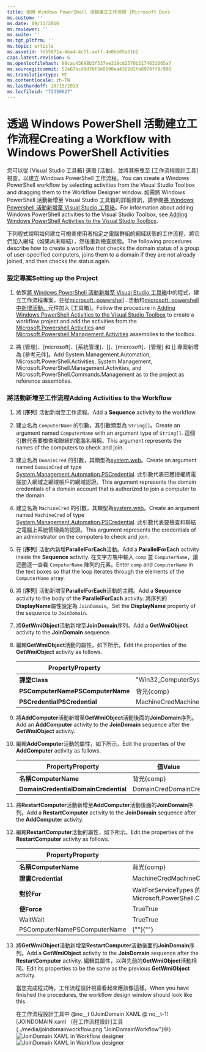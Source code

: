 ```yaml
---
title: 使用 Windows PowerShell 活動建立工作流程 |Microsoft Docs
ms.custom: ''
ms.date: 09/13/2016
ms.reviewer: ''
ms.suite: ''
ms.tgt_pltfrm: ''
ms.topic: article
ms.assetid: fb55971a-4ea4-4c51-aeff-4e0bb05a51b2
caps.latest.revision: 6
ms.openlocfilehash: 98cac43698b3f537ee318cd2570b2174631665a7
ms.sourcegitcommit: 52a67bcd9d7bf3e8600ea4302d1fa8970ff9c998
ms.translationtype: MT
ms.contentlocale: zh-TW
ms.lasthandoff: 10/15/2019
ms.locfileid: "72359627"
---
```

# <a name="creating-a-workflow-with-windows-powershell-activities"></a><span data-ttu-id="627a4-102">透過 Windows PowerShell 活動建立工作流程</span><span class="sxs-lookup"><span data-stu-id="627a4-102">Creating a Workflow with Windows PowerShell Activities</span></span>

<span data-ttu-id="627a4-103">您可以從 [Visual Studio 工具箱] 選取 [活動]，並將其拖曳至 [工作流程設計工具] 視窗，以建立 Windows PowerShell 工作流程。</span><span class="sxs-lookup"><span data-stu-id="627a4-103">You can create a Windows PowerShell workflow by selecting activities from the Visual Studio Toolbox and dragging them to the Workflow Designer window.</span></span> <span data-ttu-id="627a4-104">如需將 Windows PowerShell 活動新增至 Visual Studio 工具箱的詳細資訊，請參閱[將 Windows Powershell 活動新增至 Visual Studio 工具箱](./adding-windows-powershell-activities-to-the-visual-studio-toolbox.md)。</span><span class="sxs-lookup"><span data-stu-id="627a4-104">For information about adding Windows PowerShell activities to the Visual Studio Toolbox, see [Adding Windows PowerShell Activities to the Visual Studio Toolbox](./adding-windows-powershell-activities-to-the-visual-studio-toolbox.md).</span></span>

<span data-ttu-id="627a4-105">下列程式說明如何建立可檢查使用者指定之電腦群組的網域狀態的工作流程、將它們加入網域（如果尚未聯結），然後重新檢查狀態。</span><span class="sxs-lookup"><span data-stu-id="627a4-105">The following procedures describe how to create a workflow that checks the domain status of a group of user-specified computers, joins them to a domain if they are not already joined, and then checks the status again.</span></span>

### <a name="setting-up-the-project"></a><span data-ttu-id="627a4-106">設定專案</span><span class="sxs-lookup"><span data-stu-id="627a4-106">Setting up the Project</span></span>

1. <span data-ttu-id="627a4-107">依照[將 Windows PowerShell 活動新增至 Visual Studio 工具箱](./adding-windows-powershell-activities-to-the-visual-studio-toolbox.md)中的程式，建立工作流程專案，並從[microsoft. powershell](/dotnet/api/Microsoft.PowerShell.Activities) . 活動和[microsoft. powershell 中新增活動。](/dotnet/api/Microsoft.PowerShell.Management.Activities)元件加入 [工具箱]。</span><span class="sxs-lookup"><span data-stu-id="627a4-107">Follow the procedure in [Adding Windows PowerShell Activities to the Visual Studio Toolbox](./adding-windows-powershell-activities-to-the-visual-studio-toolbox.md) to create a workflow project and add the activities from the [Microsoft.Powershell.Activities](/dotnet/api/Microsoft.PowerShell.Activities) and [Microsoft.Powershell.Management.Activities](/dotnet/api/Microsoft.PowerShell.Management.Activities) assemblies to the toolbox.</span></span>

2. <span data-ttu-id="627a4-108">將 [管理]、[microsoft]、[系統管理]、[]、[microsoft]、[管理] 和 [] 專案新增為 [參考元件]。</span><span class="sxs-lookup"><span data-stu-id="627a4-108">Add System.Management.Automation, Microsoft.PowerShell.Activities, System.Management, Microsoft.PowerShell.Management.Activities, and Microsoft.PowerShell.Commands.Management as to the project as reference assemblies.</span></span>

### <a name="adding-activities-to-the-workflow"></a><span data-ttu-id="627a4-109">將活動新增至工作流程</span><span class="sxs-lookup"><span data-stu-id="627a4-109">Adding Activities to the Workflow</span></span>

1. <span data-ttu-id="627a4-110">將 [**序列**] 活動新增至工作流程。</span><span class="sxs-lookup"><span data-stu-id="627a4-110">Add a **Sequence** activity to the workflow.</span></span>

2. <span data-ttu-id="627a4-111">建立名為 `ComputerName` 的引數，其引數類型為 `String[]`。</span><span class="sxs-lookup"><span data-stu-id="627a4-111">Create an argument named `ComputerName` with an argument type of `String[]`.</span></span> <span data-ttu-id="627a4-112">這個引數代表要檢查和聯結的電腦名稱稱。</span><span class="sxs-lookup"><span data-stu-id="627a4-112">This argument represents the names of the computers to check and join.</span></span>

3. <span data-ttu-id="627a4-113">建立名為 `DomainCred` 的引數，其類型為[system.web](/dotnet/api/System.Management.Automation.PSCredential)。</span><span class="sxs-lookup"><span data-stu-id="627a4-113">Create an argument named `DomainCred` of type [System.Management.Automation.PSCredential](/dotnet/api/System.Management.Automation.PSCredential).</span></span> <span data-ttu-id="627a4-114">此引數代表已獲授權將電腦加入網域之網域帳戶的網域認證。</span><span class="sxs-lookup"><span data-stu-id="627a4-114">This argument represents the domain credentials of a domain account that is authorized to join a computer to the domain.</span></span>

4. <span data-ttu-id="627a4-115">建立名為 `MachineCred` 的引數，其類型為[system.web](/dotnet/api/System.Management.Automation.PSCredential)。</span><span class="sxs-lookup"><span data-stu-id="627a4-115">Create an argument named `MachineCred` of type [System.Management.Automation.PSCredential](/dotnet/api/System.Management.Automation.PSCredential).</span></span> <span data-ttu-id="627a4-116">此引數代表要檢查和聯結之電腦上系統管理員的認證。</span><span class="sxs-lookup"><span data-stu-id="627a4-116">This argument represents the credentials of an administrator on the computers to check and join.</span></span>

5. <span data-ttu-id="627a4-117">在 [**序列**] 活動內新增**ParallelForEach**活動。</span><span class="sxs-lookup"><span data-stu-id="627a4-117">Add a **ParallelForEach** activity inside the **Sequence** activity.</span></span> <span data-ttu-id="627a4-118">在文字方塊中輸入 `comp` 並 `ComputerName`，讓迴圈逐一查看 `ComputerName` 陣列的元素。</span><span class="sxs-lookup"><span data-stu-id="627a4-118">Enter `comp` and `ComputerName` in the text boxes so that the loop iterates through the elements of the `ComputerName` array.</span></span>

6. <span data-ttu-id="627a4-119">將 [**序列**] 活動新增至**ParallelForEach**活動的主體。</span><span class="sxs-lookup"><span data-stu-id="627a4-119">Add a **Sequence** activity to the body of the **ParallelForEach** activity.</span></span> <span data-ttu-id="627a4-120">將序列的**DisplayName**屬性設定為 `JoinDomain`。</span><span class="sxs-lookup"><span data-stu-id="627a4-120">Set the **DisplayName** property of the sequence to `JoinDomain`.</span></span>

7. <span data-ttu-id="627a4-121">將**GetWmiObject**活動新增至**JoinDomain**序列。</span><span class="sxs-lookup"><span data-stu-id="627a4-121">Add a **GetWmiObject** activity to the **JoinDomain** sequence.</span></span>

8. <span data-ttu-id="627a4-122">編輯**GetWmiObject**活動的屬性，如下所示。</span><span class="sxs-lookup"><span data-stu-id="627a4-122">Edit the properties of the **GetWmiObject** activity as follows.</span></span>

   |<span data-ttu-id="627a4-123">Property</span><span class="sxs-lookup"><span data-stu-id="627a4-123">Property</span></span>|<span data-ttu-id="627a4-124">值</span><span class="sxs-lookup"><span data-stu-id="627a4-124">Value</span></span>|
   |--------------|-----------|
   |<span data-ttu-id="627a4-125">**課堂**</span><span class="sxs-lookup"><span data-stu-id="627a4-125">**Class**</span></span>|<span data-ttu-id="627a4-126">"Win32_ComputerSystem"</span><span class="sxs-lookup"><span data-stu-id="627a4-126">"Win32_ComputerSystem"</span></span>|
   |<span data-ttu-id="627a4-127">**PSComputerName**</span><span class="sxs-lookup"><span data-stu-id="627a4-127">**PSComputerName**</span></span>|<span data-ttu-id="627a4-128">背光</span><span class="sxs-lookup"><span data-stu-id="627a4-128">{comp}</span></span>|
   |<span data-ttu-id="627a4-129">**PSCredential**</span><span class="sxs-lookup"><span data-stu-id="627a4-129">**PSCredential**</span></span>|<span data-ttu-id="627a4-130">MachineCred</span><span class="sxs-lookup"><span data-stu-id="627a4-130">MachineCred</span></span>|

9. <span data-ttu-id="627a4-131">將**AddComputer**活動新增至**GetWmiObject**活動後面的**JoinDomain**序列。</span><span class="sxs-lookup"><span data-stu-id="627a4-131">Add an **AddComputer** activity to the **JoinDomain** sequence after the **GetWmiObject** activity.</span></span>

10. <span data-ttu-id="627a4-132">編輯**AddComputer**活動的屬性，如下所示。</span><span class="sxs-lookup"><span data-stu-id="627a4-132">Edit the properties of the **AddComputer** activity as follows.</span></span>

    |<span data-ttu-id="627a4-133">Property</span><span class="sxs-lookup"><span data-stu-id="627a4-133">Property</span></span>|<span data-ttu-id="627a4-134">值</span><span class="sxs-lookup"><span data-stu-id="627a4-134">Value</span></span>|
    |--------------|-----------|
    |<span data-ttu-id="627a4-135">**名稱**</span><span class="sxs-lookup"><span data-stu-id="627a4-135">**ComputerName**</span></span>|<span data-ttu-id="627a4-136">背光</span><span class="sxs-lookup"><span data-stu-id="627a4-136">{comp}</span></span>|
    |<span data-ttu-id="627a4-137">**DomainCredential**</span><span class="sxs-lookup"><span data-stu-id="627a4-137">**DomainCredential**</span></span>|<span data-ttu-id="627a4-138">DomainCred</span><span class="sxs-lookup"><span data-stu-id="627a4-138">DomainCred</span></span>|

11. <span data-ttu-id="627a4-139">將**RestartComputer**活動新增至**AddComputer**活動後面的**JoinDomain**序列。</span><span class="sxs-lookup"><span data-stu-id="627a4-139">Add a **RestartComputer** activity to the **JoinDomain** sequence after the **AddComputer** activity.</span></span>

12. <span data-ttu-id="627a4-140">編輯**RestartComputer**活動的屬性，如下所示。</span><span class="sxs-lookup"><span data-stu-id="627a4-140">Edit the properties of the **RestartComputer** activity as follows.</span></span>

    |<span data-ttu-id="627a4-141">Property</span><span class="sxs-lookup"><span data-stu-id="627a4-141">Property</span></span>|<span data-ttu-id="627a4-142">值</span><span class="sxs-lookup"><span data-stu-id="627a4-142">Value</span></span>|
    |--------------|-----------|
    |<span data-ttu-id="627a4-143">**名稱**</span><span class="sxs-lookup"><span data-stu-id="627a4-143">**ComputerName**</span></span>|<span data-ttu-id="627a4-144">背光</span><span class="sxs-lookup"><span data-stu-id="627a4-144">{comp}</span></span>|
    |<span data-ttu-id="627a4-145">**證書**</span><span class="sxs-lookup"><span data-stu-id="627a4-145">**Credential**</span></span>|<span data-ttu-id="627a4-146">MachineCred</span><span class="sxs-lookup"><span data-stu-id="627a4-146">MachineCred</span></span>|
    |<span data-ttu-id="627a4-147">**對於**</span><span class="sxs-lookup"><span data-stu-id="627a4-147">**For**</span></span>|<span data-ttu-id="627a4-148">WaitForServiceTypes 的 PowerShell。</span><span class="sxs-lookup"><span data-stu-id="627a4-148">Microsoft.PowerShell.Commands.WaitForServiceTypes.PowerShell</span></span>|
    |<span data-ttu-id="627a4-149">**使**</span><span class="sxs-lookup"><span data-stu-id="627a4-149">**Force**</span></span>|<span data-ttu-id="627a4-150">True</span><span class="sxs-lookup"><span data-stu-id="627a4-150">True</span></span>|
    |<span data-ttu-id="627a4-151">Wait</span><span class="sxs-lookup"><span data-stu-id="627a4-151">Wait</span></span>|<span data-ttu-id="627a4-152">True</span><span class="sxs-lookup"><span data-stu-id="627a4-152">True</span></span>|
    |<span data-ttu-id="627a4-153">PSComputerName</span><span class="sxs-lookup"><span data-stu-id="627a4-153">PSComputerName</span></span>|<span data-ttu-id="627a4-154">{""}</span><span class="sxs-lookup"><span data-stu-id="627a4-154">{""}</span></span>|

13. <span data-ttu-id="627a4-155">將**GetWmiObject**活動新增至**RestartComputer**活動後面的**JoinDomain**序列。</span><span class="sxs-lookup"><span data-stu-id="627a4-155">Add a **GetWmiObject** activity to the **JoinDomain** sequence after the **RestartComputer** activity.</span></span> <span data-ttu-id="627a4-156">編輯其屬性，以與先前的**GetWmiObject**活動相同。</span><span class="sxs-lookup"><span data-stu-id="627a4-156">Edit its properties to be the same as the previous **GetWmiObject** activity.</span></span>

    <span data-ttu-id="627a4-157">當您完成程式時，工作流程設計視窗看起來應該像這樣。</span><span class="sxs-lookup"><span data-stu-id="627a4-157">When you have finished the procedures, the workflow design window should look like this.</span></span>

    <span data-ttu-id="627a4-158">在工作流程設計工具中 @no__t 0JoinDomain XAML @ no__t-1![JOINDOMAIN xaml （在工作流程設計]工具(../media/joindomainworkflow.png "JoinDomainWorkflow")中）</span><span class="sxs-lookup"><span data-stu-id="627a4-158">![JoinDomain XAML in Workflow designer](../media/joindomainworkflow.png)
    ![JoinDomain XAML in Workflow designer](../media/joindomainworkflow.png "JoinDomainWorkflow")</span></span>